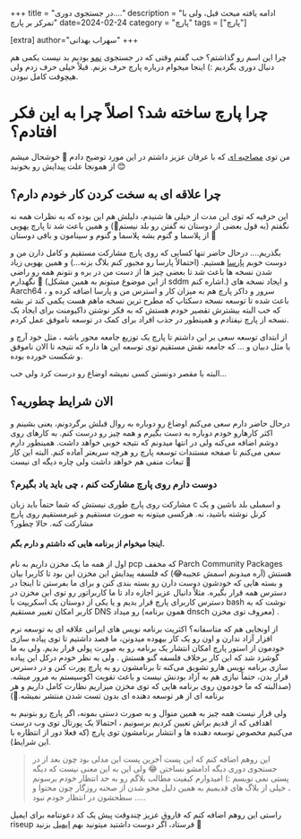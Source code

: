 +++
title = "در جستجوی دوری...."
description = "ادامه یافته مبحث قبل، ولی با تمرکز بر پارچ"
date=2024-02-24
category = "پارچ"
tags = ["پارچ"]

[extra]
author="سهراب بهدانی"
+++

چرا این اسم رو گذاشتم؟ خب گفتم وقتی که در جستجوی [نمو](https://sohrabbehdani.ir/blogfa/finding-nemo/) بودیم بد نیست یکمی هم دنبال دوری بگردیم :) اینجا میخوام درباره پارچ حرف بزنم. قبلاً خیلی حرف زدم ولی هیچوقت کامل نبودن.


# چرا پارچ ساخته شد؟ اصلاً چرا به این فکر افتادم؟

من توی [مصاحبه ای](https://fediverse.blog/~/ErfanBlog/%D9%85%D8%B5%D8%A7%D8%AD%D8%A8%D9%87%20%D8%A8%D8%A7%20%D8%A7%D9%87%D8%A7%D9%84%DB%8C%20%D9%86%D8%B1%D9%85%E2%80%8C%D8%A7%D9%81%D8%B2%D8%A7%D8%B1%20%D8%A2%D8%B2%D8%A7%D8%AF:%20%D8%B3%D9%87%D8%B1%D8%A7%D8%A8%20%D8%A8%D9%87%D8%AF%D8%A7%D9%86%DB%8C/) که با عرفان عزیز داشتم در این مورد توضیح دادم 🫣 خوشحال میشم از همونجا علت پیدایش رو بخونید 😊


## چرا علاقه ای به سخت کردن کار خودم دارم؟

این حرفیه که توی این مدت از خیلی ها شنیدم، دلیلش هم این بوده که به نظرات همه نه نگفتم (به قول بعضی از دوستان نه گفتن رو بلد نیستم🫠) و همین باعث شد تا پارچ یهویی از پلاسما و گنوم بشه پلاسما و گنوم و سینامون و باقی دوستان 🫥

بگذریم....
درحال حاضر تنها کسایی که روی پارچ مشارکت مستقیم و کامل دارن من و دوست خوبم [پارسا](https://github.com/metantesan) هستیم. (احتمالاً پارسا رو مجبور کنم بلاگ بزنه...) و همین یهویی زیاد شدن نسخه ها باعث شد تا بعضی چیز ها از دست من در بره و نتونم همه رو راضی نگهدارم 🤧 (از این موضوع میتونم به همین مشکل sddm ‌اشاره کنم.) و ایجاد نسخه های Aarch64 ، سرور و داکر پارچ هم به میزان کار و استرس من و پارسا اضافه کرده و باعث شده تا توسعه نسخه دسکتاپ که مطرح ترین نسخه ماهم هست یکمی کند تر بشه که خب البته بیشترش تقصیر خودم هستش که به فکر نوشتن داکیومنت برای ایجاد یک نسخه از پارچ نیفتادم و همینطور در جذب افراد برای کمک در توسعه ناموفق عمل کردم.

از ابتدای توسعه سعی بر این داشتم تا پارچ یک توزیع جامعه محور باشه ، مثل خود آرچ و یا مثل دبیان و ... که جامعه نقش مستقیم توی توسعه این ها داره که نتیجه تا الان ناموفق و شکست خورده بوده.

البته با مقصر دونستن کسی نمیشه اوضاع رو درست کرد ولی خب...

## الان شرایط چطوریه؟

درحال حاضر دارم سعی می‌کنم اوضاع رو دوباره به روال قبلش برگردونم، یعنی بشینم و اکثر کارهارو خودم دوباره به دست بگیرم و همه چیز رو درست کنم. به کارهای روی دوشم اضافه می‌کنه ولی در انتها میدونم که نتیجه خوبی خواهد داشت.
همینطور دارم سعی می‌کنم تا صفحه مستندات توسعه پارچ رو هرچه سریعتر آماده کنم. البته این کار تبعات منفی هم خواهد داشت ولی چاره دیگه ای نیست 🥲


### دوست دارم روی پارچ مشارکت کنم ، چی باید یاد بگیرم؟

مشارکت روی پارچ طوری نیستش که شما حتماً باید زبان c و اسمبلی بلد باشین و یک کرنل نوشته باشید، نه. هرکسی میتونه به صورت مستقیم و غیرمستقیم روی پارچ مشارکت کنه. حالا چطور؟

#### اینجا میخوام از برنامه هایی که داشتم و دارم بگم.

اول از همه ما یک مخزن داریم به نام pcp که مخفف Parch Community Packages هستش (آره میدونم اسمش عجیبه😂) که فلسفه پیدایش این مخزن این بود تا کاربرا بیان و بسته هایی که خودشون دوست دارن رو بسته بندی کنن و برای ما بفرستن تا اینجا در دسترس همه قرار بگیره.
مثلاً دانیال عزیز اجازه داد تا ما کاربراتور رو توی این مخزن در دسترس کاربرای پارچ قرار بدیم و یا یکی از دوستان یک اسکریپت با bash نوشت که به کاربر امکان تغییر مستقیم DNS رو میداد (همون برنامه dnsch معروف توی مخزن) .

از اونجایی هم که متاسفانه؟ اکثریت برنامه نویس های ایرانی علاقه ای به توسعه نرم افزار آزاد ندارن و اون رو یک کار بیهوده میدونن، ما قصد داشتیم تا توی پیاده سازی خودمون از استور پارچ امکان انتشار یک برنامه رو به صورت پولی قرار بدیم. ولی به ما گوشزد شد که این کار برخلاف فلسفه گنو هستش . ولی به نظر خودم درکل این پیاده سازی برنامه نویس هارو تشویق می‌کنه تا برنامشون رو به پارچ پورت کنن و در دسترس قرار بدن، حتماً نیازی هم به آزاد بودنش نیست و باعث تقویت اکوسیستم به مرور میشه. (صدالبته که ما خودمون روی برنامه هایی که توی مخزن میزاریم نظارت کامل داریم و هر برنامه ای از هر توسعه دهنده ای بدون تست شدن منتشر نمیشه.😬)


ولی قرار نیست همه چیز به همین منوال و به صورت دستی بمونه، اگر پارچ رو بتونیم به اهدافی که از قدیم براش تعیین کردیم برسونیم ، احتمالا یک پورتال توی وب درست می‌کنیم مخصوص توسعه دهنده ها و انتشار برنامشون توی پارچ (که فعلا دور از انتظاره با این شرایط).




> این روهم اضافه کنم که این پست آخرین پست این مدلی بود چون بعد از در جستجوی دوری دیگه ادامشو نساختن 😂 ولی این به این معنی نیست که دیگه پستی نمی نویسم :) امیدوارم کیفیت مطالب بلاگم رو به حد انتظار خودم برسونم ، خیلی از بلاگ های قدیمیم به همین دلیل محو شدن از صحنه روزگار چون محتوا و سطحشون در انتظار خودم نبود .....


راستی این روهم اضافه کنم که فاروق عزیز چندوقت پیش یک کد دعوتنامه برای ایمیل riseup فرستاد، اگر دوست داشتید میتونید بهم [ایمیل](mailto:behdanisohrab@riseup.net) بزنید 🫡



